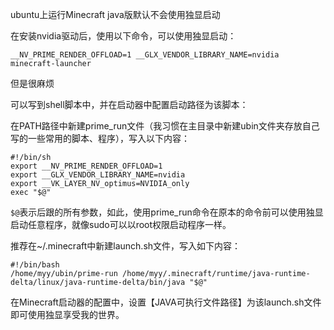 ubuntu上运行Minecraft java版默认不会使用独显启动

在安装nvidia驱动后，使用以下命令，可以使用独显启动：
```shell
__NV_PRIME_RENDER_OFFLOAD=1 __GLX_VENDOR_LIBRARY_NAME=nvidia minecraft-launcher
```

但是很麻烦

可以写到shell脚本中，并在启动器中配置启动路径为该脚本：

在PATH路径中新建prime_run文件（我习惯在主目录中新建ubin文件夹存放自己写的一些常用的脚本、程序），写入以下内容：
```shell
#!/bin/sh
export __NV_PRIME_RENDER_OFFLOAD=1
export __GLX_VENDOR_LIBRARY_NAME=nvidia
export __VK_LAYER_NV_optimus=NVIDIA_only
exec "$@"
```

```$@```表示后跟的所有参数，如此，使用prime_run命令在原本的命令前可以使用独显启动任意程序，就像sudo可以以root权限启动程序一样。

推荐在~/.minecraft中新建launch.sh文件，写入如下内容：

```shell
#!/bin/bash
/home/myy/ubin/prime-run /home/myy/.minecraft/runtime/java-runtime-delta/linux/java-runtime-delta/bin/java "$@"
```

在Minecraft启动器的配置中，设置【JAVA可执行文件路径】为该launch.sh文件即可使用独显享受我的世界。